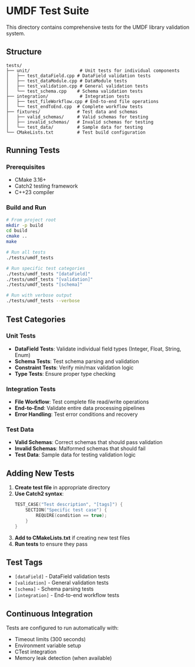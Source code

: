 # UMDF Test Suite

This directory contains comprehensive tests for the UMDF library validation system.

## Structure

```
tests/
├── unit/                   # Unit tests for individual components
│   ├── test_dataField.cpp # DataField validation tests
│   ├── test_dataModule.cpp # DataModule tests
│   ├── test_validation.cpp # General validation tests
│   └── test_schema.cpp    # Schema validation tests
├── integration/            # Integration tests
│   ├── test_fileWorkflow.cpp # End-to-end file operations
│   └── test_endToEnd.cpp  # Complete workflow tests
├── fixtures/              # Test data and schemas
│   ├── valid_schemas/     # Valid schemas for testing
│   ├── invalid_schemas/   # Invalid schemas for testing
│   └── test_data/         # Sample data for testing
└── CMakeLists.txt         # Test build configuration
```

## Running Tests

### Prerequisites
- CMake 3.16+
- Catch2 testing framework
- C++23 compiler

### Build and Run
```bash
# From project root
mkdir -p build
cd build
cmake ..
make

# Run all tests
./tests/umdf_tests

# Run specific test categories
./tests/umdf_tests "[dataField]"
./tests/umdf_tests "[validation]"
./tests/umdf_tests "[schema]"

# Run with verbose output
./tests/umdf_tests --verbose
```

## Test Categories

### Unit Tests
- **DataField Tests**: Validate individual field types (Integer, Float, String, Enum)
- **Schema Tests**: Test schema parsing and validation
- **Constraint Tests**: Verify min/max validation logic
- **Type Tests**: Ensure proper type checking

### Integration Tests
- **File Workflow**: Test complete file read/write operations
- **End-to-End**: Validate entire data processing pipelines
- **Error Handling**: Test error conditions and recovery

### Test Data
- **Valid Schemas**: Correct schemas that should pass validation
- **Invalid Schemas**: Malformed schemas that should fail
- **Test Data**: Sample data for testing validation logic

## Adding New Tests

1. **Create test file** in appropriate directory
2. **Use Catch2 syntax**:
   ```cpp
   TEST_CASE("Test description", "[tags]") {
       SECTION("Specific test case") {
           REQUIRE(condition == true);
       }
   }
   ```
3. **Add to CMakeLists.txt** if creating new test files
4. **Run tests** to ensure they pass

## Test Tags

- `[dataField]` - DataField validation tests
- `[validation]` - General validation tests
- `[schema]` - Schema parsing tests
- `[integration]` - End-to-end workflow tests

## Continuous Integration

Tests are configured to run automatically with:
- Timeout limits (300 seconds)
- Environment variable setup
- CTest integration
- Memory leak detection (when available)
